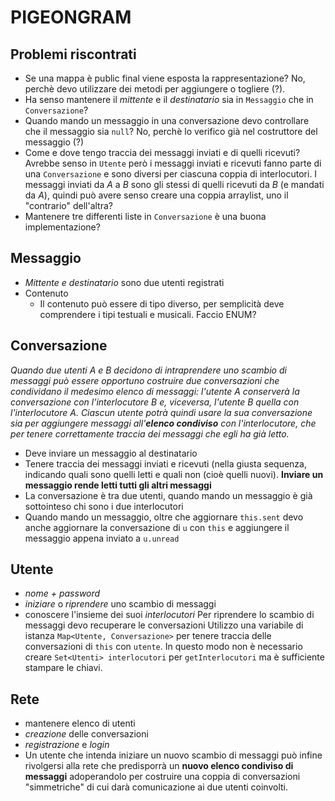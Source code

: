 # PIGEONGRAM
## Problemi riscontrati
- Se una mappa è public final viene esposta la rappresentazione? No, perchè devo utilizzare dei metodi per aggiungere o togliere (?).
- Ha senso mantenere il *mittente* e il *destinatario* sia in `Messaggio` che in `Conversazione`?
- Quando mando un messaggio in una conversazione devo controllare che il messaggio sia `null`? No, perchè lo verifico già nel costruttore del messaggio (?)
- Come e dove tengo traccia dei messaggi inviati e di quelli ricevuti? Avrebbe senso in `Utente` però i messaggi inviati e ricevuti fanno parte di una `Conversazione` e sono diversi per ciascuna coppia di interlocutori. I messaggi inviati da *A* a *B* sono gli stessi di quelli ricevuti da *B* (e mandati da *A*), quindi può avere senso creare una coppia arraylist, uno il "contrario" dell'altra?
- Mantenere tre differenti liste in `Conversazione` è una buona implementazione?

## Messaggio
- *Mittente e destinatario* sono due utenti registrati
- Contenuto
    - Il contenuto può essere di tipo diverso, per semplicità deve comprendere i tipi testuali e musicali. Faccio ENUM?

## Conversazione
*Quando due utenti A e B decidono di intraprendere uno scambio di messaggi può essere opportuno costruire due conversazioni che condividano il medesimo elenco di messaggi: l'utente A conserverà la conversazione con l'interlocutore B e, viceversa, l'utente B quella con l'interlocutore A. Ciascun utente potrà quindi usare la sua conversazione sia per aggiungere messaggi all'**elenco condiviso** con l'interlocutore, che per tenere correttamente traccia dei messaggi che egli ha già letto.*

- Deve inviare un messaggio al destinatario
- Tenere traccia dei messaggi inviati e ricevuti (nella giusta sequenza, indicando quali sono quelli letti e quali non (cioè quelli nuovi). **Inviare un messaggio rende letti tutti gli altri messaggi**
- La conversazione è tra due utenti, quando mando un messaggio è già sottointeso chi sono i due interlocutori
- Quando mando un messaggio, oltre che aggiornare `this.sent` devo anche aggiornare la conversazione di `u` con `this` e aggiungere il messaggio appena inviato a `u.unread`

## Utente
- *nome + password*
- *iniziare* o *riprendere* uno scambio di messaggi
- conoscere l'insieme dei suoi *interlocutori*
Per riprendere lo scambio di messaggi devo recuperare le conversazioni
Utilizzo una variabile di istanza `Map<Utente, Conversazione>` per tenere traccia delle conversazioni di `this` con `utente`. In questo modo non è necessario creare `Set<Utenti> interlocutori` per `getInterlocutori` ma è sufficiente stampare le chiavi.

## Rete
- mantenere elenco di utenti
- *creazione* delle conversazioni
- *registrazione* e *login*
- Un utente che intenda iniziare un nuovo scambio di messaggi può infine rivolgersi alla rete che predisporrà un **nuovo elenco condiviso di messaggi** adoperandolo per costruire una coppia di conversazioni "simmetriche" di cui darà comunicazione ai due utenti coinvolti.

